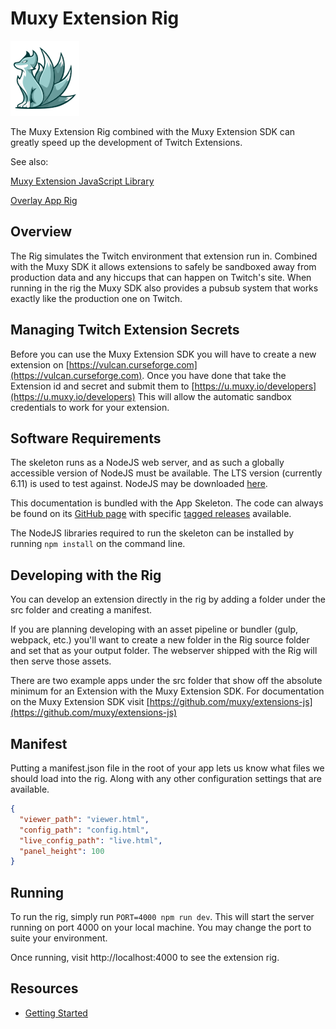 # Muxy Extension Rig

![Muxy Logo](docs/logo.png)

The Muxy Extension Rig combined with the Muxy Extension SDK can greatly speed up the development of Twitch Extensions.

See also:

[Muxy Extension JavaScript Library](https://github.com/muxy/extensions-js)

[Overlay App Rig](https://github.com/muxy/overlay-app-rig)

## Overview

The Rig simulates the Twitch environment that extension run in. Combined with the Muxy SDK it allows extensions to
safely be sandboxed away from production data and any hiccups that can happen on Twitch's site. When running in the rig 
the Muxy SDK also provides a pubsub system that works exactly like the production one on Twitch.

## Managing Twitch Extension Secrets
Before you can use the Muxy Extension SDK you will have to create a new extension on [https://vulcan.curseforge.com](https://vulcan.curseforge.com).
Once you have done that take the Extension id and secret and submit them to [https://u.muxy.io/developers](https://u.muxy.io/developers) 
This will allow the automatic sandbox credentials to work for your extension.

## Software Requirements
The skeleton runs as a NodeJS web server, and as such a globally accessible version of NodeJS must
be available. The LTS version (currently 6.11) is used to test against. NodeJS may be downloaded
[here](https://nodejs.org).

This documentation is bundled with the App Skeleton. The code can always be found on its
[GitHub page](https://github.com/muxy/extension-rig) with specific
[tagged releases](https://github.com/muxy/extension-rig/releases) available.

The NodeJS libraries required to run the skeleton can be installed by running `npm install` on the
command line.

## Developing with the Rig
You can develop an extension directly in the rig by adding a folder under the src folder and creating a manifest.

If you are planning developing with an asset pipeline or bundler (gulp, webpack, etc.) you'll want to create a new folder in the Rig source folder and 
set that as your output folder. The webserver shipped with the Rig will then serve those assets.

There are two example apps under the src folder that show off the absolute minimum for an Extension with the Muxy Extension SDK.
For documentation on the Muxy Extension SDK visit [https://github.com/muxy/extensions-js](https://github.com/muxy/extensions-js)

## Manifest
Putting a manifest.json file in the root of your app lets us know what files we should load into the rig. Along with any
other configuration settings that are available.

```json
{
  "viewer_path": "viewer.html",
  "config_path": "config.html",
  "live_config_path": "live.html",
  "panel_height": 100
}
```

## Running
To run the rig, simply run `PORT=4000 npm run dev`. This will start the server running on port
4000 on your local machine. You may change the port to suite your environment.

Once running, visit http://localhost:4000 to see the extension rig.

## Resources
 - [Getting Started](docs/GettingStarted.md)
